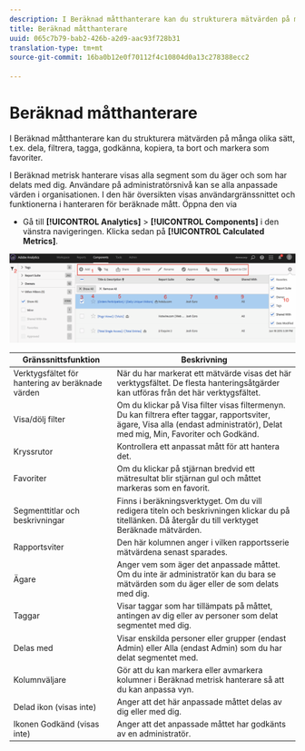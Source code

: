 ```yaml
---
description: I Beräknad måtthanterare kan du strukturera mätvärden på många olika sätt, t.ex. dela, filtrera, tagga, godkänna, kopiera, ta bort och markera som favoriter.
title: Beräknad måtthanterare
uuid: 065c7b79-bab2-426b-a2d9-aac93f728b31
translation-type: tm+mt
source-git-commit: 16ba0b12e0f70112f4c10804d0a13c278388ecc2

---
```



# Beräknad måtthanterare

I Beräknad måtthanterare kan du strukturera mätvärden på många olika sätt, t.ex. dela, filtrera, tagga, godkänna, kopiera, ta bort och markera som favoriter.

I Beräknad metrisk hanterare visas alla segment som du äger och som har delats med dig. Användare på administratörsnivå kan se alla anpassade värden i organisationen. I den här översikten visas användargränssnittet och funktionerna i hanteraren för beräknade mått. Öppna den via

* Gå till **[!UICONTROL Analytics]** > **[!UICONTROL Components]** i den vänstra navigeringen. Klicka sedan på **[!UICONTROL Calculated Metrics]**.

![](assets/calcmet_mgr_ui.png)

| Gränssnittsfunktion | Beskrivning |
|---|---|
| Verktygsfältet för hantering av beräknade värden | När du har markerat ett mätvärde visas det här verktygsfältet. De flesta hanteringsåtgärder kan utföras från det här verktygsfältet. |
| Visa/dölj filter | Om du klickar på Visa filter visas filtermenyn. Du kan filtrera efter taggar, rapportsviter, ägare, Visa alla (endast administratör), Delat med mig, Min, Favoriter och Godkänd. |
| Kryssrutor | Kontrollera ett anpassat mått för att hantera det. |
| Favoriter | Om du klickar på stjärnan bredvid ett mätresultat blir stjärnan gul och måttet markeras som en favorit. |
| Segmenttitlar och beskrivningar | Finns i beräkningsverktyget. Om du vill redigera titeln och beskrivningen klickar du på titellänken. Då återgår du till verktyget Beräknade mätvärden. |
| Rapportsviter | Den här kolumnen anger i vilken rapportsserie mätvärdena senast sparades. |
| Ägare | Anger vem som äger det anpassade måttet. Om du inte är administratör kan du bara se mätvärden som du äger eller de som delats med dig. |
| Taggar | Visar taggar som har tillämpats på måttet, antingen av dig eller av personer som delat segmentet med dig. |
| Delas med | Visar enskilda personer eller grupper (endast Admin) eller Alla (endast Admin) som du har delat segmentet med. |
| Kolumnväljare | Gör att du kan markera eller avmarkera kolumner i Beräknad metrisk hanterare så att du kan anpassa vyn. |
| Delad ikon (visas inte) | Anger att det här anpassade måttet delas av dig eller med dig. |
| Ikonen Godkänd (visas inte) | Anger att det anpassade måttet har godkänts av en administratör. |
